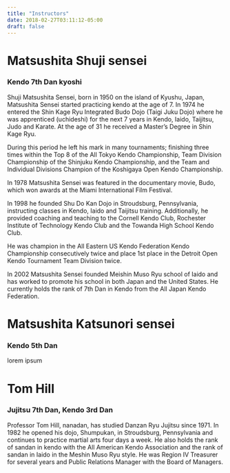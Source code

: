 ```yaml
---
title: "Instructors"
date: 2018-02-27T03:11:12-05:00
draft: false
---
```


# Matsushita Shuji sensei
### Kendo 7th Dan kyoshi

Shuji Matsushita Sensei, born in 1950 on the island of Kyushu, Japan, Matsushita Sensei started practicing kendo at the age of 7. In 1974 he entered the Shin Kage Ryu Integrated Budo Dojo (Taigi Juku Dojo) where he was apprenticed (uchideshi) for the next 7 years in Kendo, Iaido, Taijitsu, Judo and Karate. At the age of 31 he received a Master’s Degree in Shin Kage Ryu.

During this period he left his mark in many tournaments; finishing three times within the Top 8 of the All Tokyo Kendo Championship, Team Division Championship of the Shinjuku Kendo Championship, and the Team and Individual Divisions Champion of the Koshigaya Open Kendo Championship.

In 1978 Matsushita Sensei was featured in the documentary movie, Budo, which won awards at the Miami International Film Festival.

In 1998 he founded Shu Do Kan Dojo in Stroudsburg, Pennsylvania, instructing classes in Kendo, Iaido and Taijitsu training. Additionally, he provided coaching and teaching to the Cornell Kendo Club, Rochester Institute of Technology Kendo Club and the Towanda High School Kendo Club.

He was champion in the All Eastern US Kendo Federation Kendo Championship consecutively twice and place 1st place in the Detroit Open Kendo Tournament Team Division twice.

In 2002 Matsushita Sensei founded Meishin Muso Ryu school of Iaido and has worked to promote his school in both Japan and the United States. He currently holds the rank of 7th Dan in Kendo from the All Japan Kendo Federation.

# Matsushita Katsunori sensei
### Kendo 5th Dan
lorem ipsum

# Tom Hill
### Jujitsu 7th Dan, Kendo 3rd Dan

Professor Tom Hill, nanadan, has studied Danzan Ryu Jujitsu since 1971. In 1982 he opened his dojo, Shumpukan, in Stroudsburg, Pennsylvania and continues to practice martial arts four days a week. He also holds the rank of sandan in kendo with the All American Kendo Association and the rank of sandan in Iaido in the Meshin Muso Ryu style. He was Region IV Treasurer for several years and Public Relations Manager with the Board of Managers.